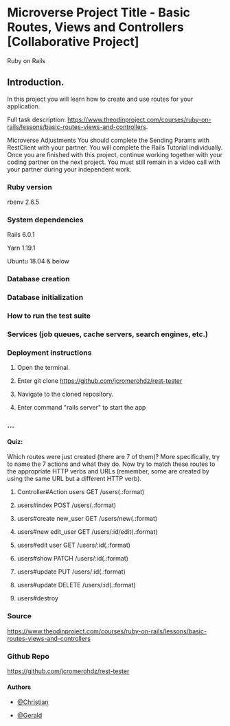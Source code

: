 # Microverse Project Title - Basic Routes, Views and Controllers [Collaborative Project]
Ruby on Rails

## Introduction.

In this project you will learn how to create and use routes for your application.

Full task description: https://www.theodinproject.com/courses/ruby-on-rails/lessons/basic-routes-views-and-controllers.

Microverse Adjustments
You should complete the Sending Params with RestClient with your partner. You will complete the Rails Tutorial individually. Once you are finished with this project, continue working together with your coding partner on the next project. You must still remain in a video call with your partner during your independent work.

###  Ruby version

rbenv 2.6.5


###  System dependencies

Rails 6.0.1

Yarn 1.19.1

Ubuntu 18.04 & below

###  Database creation

###  Database initialization

###  How to run the test suite

###  Services (job queues, cache servers, search engines, etc.)

###  Deployment instructions

1. Open the terminal.

2. Enter git clone https://github.com/jcromerohdz/rest-tester

3. Navigate to the cloned repository.

4. Enter command "rails server" to start the app


### ...



#### Quiz: 

Which routes were just created (there are 7 of them)? More specifically, try to name the 7 actions and what they do. Now try to match these routes to the appropriate HTTP verbs and URLs (remember, some are created by using the same URL but a different HTTP verb).

1. Controller#Action
users GET    /users(.:format)                        

2. users#index
POST   /users(.:format)
                                                              
3. users#create
new_user GET    /users/new(.:format)                                                                     
4. users#new
edit_user GET    /users/:id/edit(.:format)                                           

5. users#edit
user GET    /users/:id(.:format)                                                     

6. users#show
PATCH  /users/:id(.:format)                                                          

7. users#update
PUT    /users/:id(.:format)
                                                          
8. users#update
DELETE /users/:id(.:format)                                                          

9. users#destroy

### Source

https://www.theodinproject.com/courses/ruby-on-rails/lessons/basic-routes-views-and-controllers

### Github Repo

https://github.com/jcromerohdz/rest-tester

#### Authors

* [@Christian](https://github.com/jcromerohdz)

* [@Gerald](https://github.com/geraldgsh)
